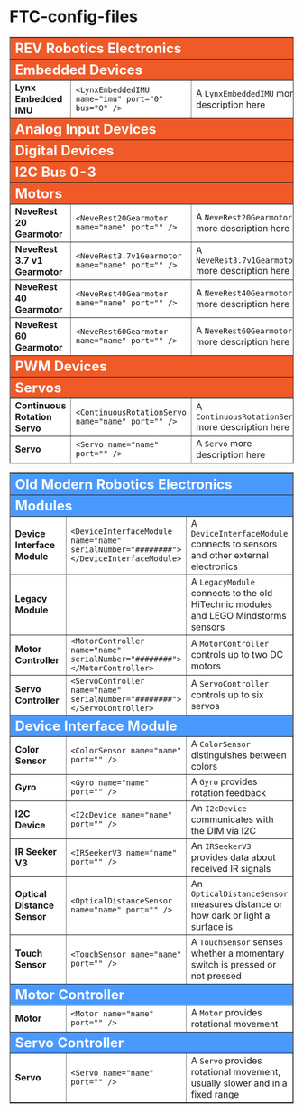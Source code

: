 # FTC-config-files

<html xmlns="http://www.w3.org/1999/xhtml">
  <head></head>
  <body>
    <table width="100%" cellspacing="0" cellpadding="3" border="1" summary="">
      <tbody>
        <tr bgcolor="F05A28">
          <th align="left" colspan="3"><font size="+2" color="#FFFFFF"><b>REV Robotics Electronics</b></font></th>
        </tr>
        <tr bgcolor="#F05A28">
          <th align="left" colspan="3"><font size="+2" color="#FFFFFF"><b>Embedded Devices</b></font></th>
        </tr>
        <tr bgcolor="#FFFFFF">
          <td width="20%"><b>Lynx Embedded IMU</b></td>
          <td><code>&lt;LynxEmbeddedIMU name="imu" port="0" bus="0" /&gt;</code></td>
          <td>A <code>LynxEmbeddedIMU</code> more description here</td>
        </tr>
        <tr bgcolor="#F05A28">
          <th align="left" colspan="3"><font size="+2" color="#FFFFFF"><b>Analog Input Devices</b></font></th>
        </tr>
        <tr bgcolor="#F05A28">
          <th align="left" colspan="3"><font size="+2" color="#FFFFFF"><b>Digital Devices</b></font></th>
        </tr>
        <tr bgcolor="#F05A28">
          <th align="left" colspan="3"><font size="+2" color="#FFFFFF"><b>I2C Bus 0-3</b></font></th>
        </tr>
        <tr bgcolor="#F05A28">
          <th align="left" colspan="3"><font size="+2" color="#FFFFFF"><b>Motors</b></font></th>
        </tr>
        <tr bgcolor="#FFFFFF">
          <td width="20%"><b>NeveRest 20 Gearmotor</b></td>
          <td width="%20"><code>&lt;NeveRest20Gearmotor name="name" port="" /&gt;</code></td>
          <td>A <code>NeveRest20Gearmotor</code> more description here</td>
        </tr>
        <tr bgcolor="#FFFFFF">
          <td width="20%"><b>NeveRest 3.7 v1 Gearmotor</b></td>
          <td width="%20"><code>&lt;NeveRest3.7v1Gearmotor name="name" port="" /&gt;</code></td>
          <td>A <code>NeveRest3.7v1Gearmotor</code> more description here</td>
        </tr>
        <tr bgcolor="#FFFFFF">
          <td width="20%"><b>NeveRest 40 Gearmotor</b></td>
          <td width="%20"><code>&lt;NeveRest40Gearmotor name="name" port="" /&gt;</code></td>
          <td>A <code>NeveRest40Gearmotor</code> more description here</td>
        </tr>
        <tr bgcolor="#FFFFFF">
          <td width="20%"><b>NeveRest 60 Gearmotor</b></td>
          <td width="%20"><code>&lt;NeveRest60Gearmotor name="name" port="" /&gt;</code></td>
          <td>A <code>NeveRest60Gearmotor</code> more description here</td>
        </tr>
        <tr bgcolor="#F05A28">
          <th align="left" colspan="3"><font size="+2" color="#FFFFFF"><b>PWM Devices</b></font></th>
        </tr>
        <tr bgcolor="#F05A28">
          <th align="left" colspan="3"><font size="+2" color="#FFFFFF"><b>Servos</b></font></th>
        </tr>
        <tr bgcolor="#FFFFFF">
          <td width="20%"><b>Continuous Rotation Servo</b></td>
          <td width="%20"><code>&lt;ContinuousRotationServo name="name" port="" /&gt;</code></td>
          <td>A <code>ContinuousRotationServo</code> more description here</td>
        </tr>
        <tr bgcolor="#FFFFFF">
          <td width="20%"><b>Servo</b></td>
          <td width="%20"><code>&lt;Servo name="name" port="" /&gt;</code></td>
          <td>A <code>Servo</code> more description here</td>
        </tr>
      </tbody>
    </table>
  </body>
</html>

<html xmlns="http://www.w3.org/1999/xhtml">
  <head></head>
  <body>
    <table width="100%" cellspacing="0" cellpadding="3" border="1" summary="">
      <tbody>
        <tr bgcolor="#4999FF">
          <th align="left" colspan="3"><font size="+2" color="#FFFFFF"><b>Old Modern Robotics Electronics</b></font></th>
        </tr>
        <tr bgcolor="#4999FF">
          <th align="left" colspan="3"><font size="+2" color="#FFFFFF"><b>Modules</b></font></th>
        </tr>
        <tr bgcolor="#FFFFFF">
          <td width="20%"><b>Device Interface Module</b></td>
          <td width="%20"><code>&lt;DeviceInterfaceModule name="name" serialNumber="########"&gt;&lt;/DeviceInterfaceModule&gt;</code></td>
          <td>A <code>DeviceInterfaceModule</code> connects to sensors and other external electronics</td>
        </tr>
        <tr bgcolor="#FFFFFF">
          <td width="20%"><b>Legacy Module</b></td>
          <td></td>
          <td>A <code>LegacyModule</code> connects to the old HiTechnic modules and LEGO Mindstorms sensors</td>
        </tr>
        <tr bgcolor="#FFFFFF">
          <td width="20%"><b>Motor Controller</b></td>
          <td width="%20"><code>&lt;MotorController name="name" serialNumber="########"&gt;&lt;/MotorController&gt;</code></td>
          <td>A <code>MotorController</code> controls up to two DC motors</td>
        </tr>
        <tr bgcolor="#FFFFFF">
          <td width="20%"><b>Servo Controller</b></td>
          <td width="%20"><code>&lt;ServoController name="name" serialNumber="########"&gt;&lt;/ServoController&gt;</code></td>
          <td>A <code>ServoController</code> controls up to six servos</td>
        </tr>
        <tr bgcolor="#4999FF">
          <th align="left" colspan="3"><font size="+2" color="#FFFFFF"><b>Device Interface Module</b></font></th>
        </tr>
        <tr bgcolor="#FFFFFF">
          <td width="20%"><b>Color Sensor</b></td>
          <td width="%20"><code>&lt;ColorSensor name="name" port="" /&gt;</code></td>
          <td>A <code>ColorSensor</code> distinguishes between colors</td>
        </tr>
        <tr bgcolor="#FFFFFF">
          <td width="20%"><b>Gyro</b></td>
          <td width="%20"><code>&lt;Gyro name="name" port="" /&gt;</code></td>
          <td>A <code>Gyro</code> provides rotation feedback</td>
        </tr>
        <tr bgcolor="#FFFFFF">
          <td width="20%"><b>I2C Device</b></td>
          <td width="%20"><code>&lt;I2cDevice name="name" port="" /&gt;</code></td>
          <td>An <code>I2cDevice</code> communicates with the DIM via I2C</td>
        </tr>
        <tr bgcolor="#FFFFFF">
          <td width="20%"><b>IR Seeker V3</b></td>
          <td width="%20"><code>&lt;IRSeekerV3 name="name" port="" /&gt;</code></td>
          <td>An <code>IRSeekerV3</code> provides data about received IR signals</td>
        </tr>
        <tr bgcolor="#FFFFFF">
          <td width="20%"><b>Optical Distance Sensor</b></td>
          <td width="%20"><code>&lt;OpticalDistanceSensor name="name" port="" /&gt;</code></td>
          <td>An <code>OpticalDistanceSensor</code> measures distance or how dark or light a surface is</td>
        </tr>
        <tr bgcolor="#FFFFFF">
          <td width="20%"><b>Touch Sensor</b></td>
          <td width="%20"><code>&lt;TouchSensor name="name" port="" /&gt;</code></td>
          <td>A <code>TouchSensor</code> senses whether a momentary switch is pressed or not pressed</td>
        </tr>
        <tr bgcolor="#4999FF">
          <th align="left" colspan="3"><font size="+2" color="#FFFFFF"><b>Motor Controller</b></font></th>
        </tr>
        <tr bgcolor="#FFFFFF">
          <td width="20%"><b>Motor</b></td>
          <td width="%20"><code>&lt;Motor name="name" port="" /&gt;</code></td>
          <td>A <code>Motor</code> provides rotational movement</td>
        </tr><tr bgcolor="#4999FF">
          <th align="left" colspan="3"><font size="+2" color="#FFFFFF"><b>Servo Controller</b></font></th>
        </tr>
        <tr bgcolor="#FFFFFF">
          <td width="20%"><b>Servo</b></td>
          <td width="%20"><code>&lt;Servo name="name" port="" /&gt;</code></td>
          <td>A <code>Servo</code> provides rotational movement, usually slower and in a fixed range</td>
        </tr>
      </tbody>
    </table>
  </body>
</html>
